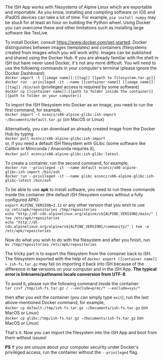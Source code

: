 The iSH App works with filesystems of Alpine Linux which are exportable and importable. As you know, installing and compiling software on iOS and iPadOS devices can take a lot of time. For example, `pip install numpy` may be stuck for at least an hour on building the Python wheel. Using Docker you can overcome these and other limitations such as installing large software like TexLive.

To install Docker, consult https://www.docker.com/get-started. Docker distinguishes between images (templates) and containers (filesystems created from images which you will work with). Images can be published and shared using the Docker Hub.
If you are already familiar with the shell in iSH but have never used Docker, it's not any more difficult.
You will need to use the following commands in your computer's terminal (please ignore the Docker Dashboard):  
`docker import -t [[image name]]:[[tag]] [[path to filesystem.tar.gz]]`  
`docker run --privileged -it --name [[container name]] [[image name]]:[[tag]] /bin/ash` (privileged access is required by some software)  
`docker cp [[container name]]:[[path to folder inside the container]] [[path to folder on your computer]]`


To import the iSH filesystem into Docker as an image, you need to run the first command, for example,  
`docker import -t econcz/x86-alpine-glibc:ish-import ~/Documents/default.tar.gz` (on MacOS or Linux)

Alternatively, you can download an already created image from the Docker Hub by typing  
`docker pull econcz/x86-alpine-glibc:ish-import`  
or, if you need a default iSH filesystem with GLibc (some software like Calibre or Miniconda / Anaconda requires it),  
`docker pull econcz/x86-alpine-glibc:ish-glibc-latest`.


To create a container, run the second command, for example,  
`docker run --privileged -it --name default econcz/x86-alpine-glibc:ish-import /bin/ash`  
`docker run --privileged -it --name glibc econcz/x86-alpine-glibc:ish-glibc-latest /bin/ash`

To be able to use **apk** to install software, you need to run these commands inside the container (the default iSH filesystem comes without a fully configured APK):  
`export ALPINE_VERSION=3.12`  or any other version that you wish to use  
`cp /etc/apk/repositories /tmp/repositories`  
`echo "http://dl-cdn.alpinelinux.org/alpine/v${ALPINE_VERSION}/main/" | tee /etc/apk/repositories`  
`echo "http://dl-cdn.alpinelinux.org/alpine/v${ALPINE_VERSION}/community/" | tee -a /etc/apk/repositories`

Now do what you wish to do with the filesystem and after you finish, run  
`mv /tmp/repositories /etc/apk/repositories `

The tricky part is to export the filesystem from the container back to iSH.  
The filesystem exported with the help of `docker export [[container name]] > ish-fs.tar.gz` may fail on importing it back into iSH because of the difference in **tar** versions on your computer and in the iSH App. **The typical error is linkname/pathname locale conversion from UTF-8**.

To avoid it, please run the following command inside the container:  
`tar czvf /tmp/ish-fs.tar.gz / --exclude=proc/* --exclude=sys/*`

then after you exit the container (you can simply type `exit`), run the last above-mentioned Docker command, for example,  
`docker cp default:/tmp/ish-fs.tar.gz ~/Documents/ish-fs.tar.gz` (on MacOS or Linux)  
`docker cp glibc:/tmp/ish-fs.tar.gz ~/Documents/ish-fs.tar.gz` (on MacOS or Linux)


That's it. Now you can import the filesystem into the iSH App and boot from them without issues!


**PS** If you are unsure about your computer security under Docker's privileged access, run the container without the `--privileged` flag.
